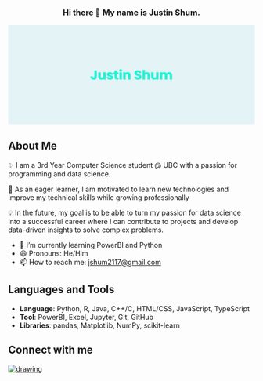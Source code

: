<h3 align = "center"> 
    Hi there 👋 My name is Justin Shum.
</h3>

![Banner Image](images/banner.png)

## About Me
✨ I am a 3rd Year Computer Science student @ UBC with a passion for programming and data science. 

🚀 As an eager learner, I am motivated to learn new technologies and improve my technical skills while growing professionally

💡 In the future, my goal is to be able to turn my passion for data science into a successful career where I can contribute to projects and develop data-driven insights to solve complex problems.

- 🤔 I’m currently learning PowerBI and Python
- 😄 Pronouns: He/Him
- 📫 How to reach me: jshum2117@gmail.com

## Languages and Tools

- **Language**: Python, R, Java, C++/C, HTML/CSS, JavaScript, TypeScript
- **Tool**: PowerBI, Excel, Jupyter, Git, GitHub
- **Libraries**: pandas, Matplotlib, NumPy, scikit-learn

## Connect with me

<a href="https://www.linkedin.com/in/jshum17/" target="blank"> <img src="https://raw.githubusercontent.com/gauravghongde/social-icons/master/PNG/Color/LinkedIN.png" alt="drawing" width="30"/></a>


           






